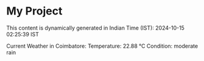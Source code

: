 # My Project

This content is dynamically generated in Indian Time (IST): 2024-10-15 02:25:39 IST


Current Weather in Coimbatore:
Temperature: 22.88 °C
Condition: moderate rain
